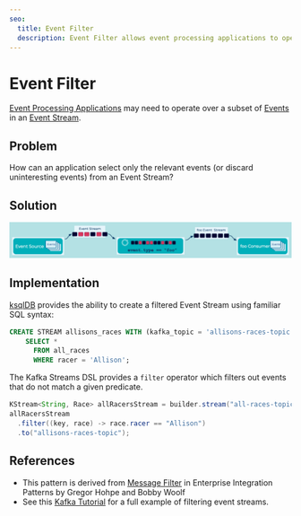 ```yaml
---
seo:
  title: Event Filter
  description: Event Filter allows event processing applications to operate over a subset of Events in an Event Stream
---
```


# Event Filter
[Event Processing Applications](event-processing-application.md) may need to operate over a subset of [Events](../event/event.md) in an [Event Stream](../event-stream/event-stream.md).

## Problem
How can an application select only the relevant events (or discard uninteresting events) from an Event Stream?

## Solution
![event-filter](../img/event-filter.png)


## Implementation

[ksqlDB](https://ksqldb.io) provides the ability to create a filtered Event Stream using familiar SQL syntax:
```sql
CREATE STREAM allisons_races WITH (kafka_topic = 'allisons-races-topic') AS
    SELECT *
      FROM all_races
      WHERE racer = 'Allison';
```

The Kafka Streams DSL provides a `filter` operator which filters out events that do not match a given predicate.

```java
KStream<String, Race> allRacersStream = builder.stream("all-races-topic);
allRacersStream
  .filter((key, race) -> race.racer == "Allison")
  .to("allisons-races-topic");
```

## References
* This pattern is derived from [Message Filter](https://www.enterpriseintegrationpatterns.com/patterns/messaging/Filter.html) in Enterprise Integration Patterns by Gregor Hohpe and Bobby Woolf
* See this [Kafka Tutorial](https://kafka-tutorials.confluent.io/filter-a-stream-of-events/ksql.html) for a full example of filtering event streams.


